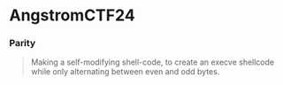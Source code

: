 AngstromCTF24
=======

<h3> Parity </h3>

> Making a self-modifying shell-code, to create an execve shellcode while only alternating between even and odd bytes.